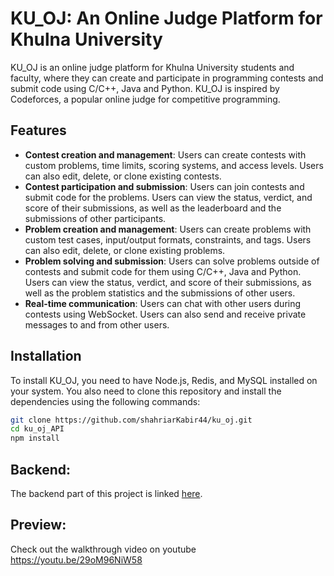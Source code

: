# KU_OJ: An Online Judge Platform for Khulna University

KU_OJ is an online judge platform for Khulna University students and faculty, where they can create and participate in programming contests and submit code using C/C++, Java and Python. KU_OJ is inspired by Codeforces, a popular online judge for competitive programming.

## Features

- **Contest creation and management**: Users can create contests with custom problems, time limits, scoring systems, and access levels. Users can also edit, delete, or clone existing contests.
- **Contest participation and submission**: Users can join contests and submit code for the problems. Users can view the status, verdict, and score of their submissions, as well as the leaderboard and the submissions of other participants.
- **Problem creation and management**: Users can create problems with custom test cases, input/output formats, constraints, and tags. Users can also edit, delete, or clone existing problems.
- **Problem solving and submission**: Users can solve problems outside of contests and submit code for them using C/C++, Java and Python. Users can view the status, verdict, and score of their submissions, as well as the problem statistics and the submissions of other users.
- **Real-time communication**: Users can chat with other users during contests using WebSocket. Users can also send and receive private messages to and from other users.

## Installation

To install KU_OJ, you need to have Node.js, Redis, and MySQL installed on your system. You also need to clone this repository and install the dependencies using the following commands:

```bash
git clone https://github.com/shahriarKabir44/ku_oj.git
cd ku_oj_API
npm install

```


## Backend:
The backend part of this project is linked <a href="https://github.com/shahriarKabir44/ku_oj_API">here</a>.

## Preview:
Check out the walkthrough video on youtube https://youtu.be/29oM96NiW58
